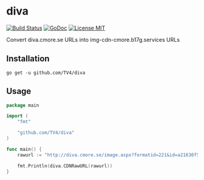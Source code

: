 # diva

[![Build Status](https://travis-ci.org/TV4/diva.svg?branch=master)](https://travis-ci.org/TV4/diva)
[![GoDoc](https://img.shields.io/badge/godoc-reference-blue.svg?style=flat)](https://godoc.org/github.com/TV4/diva)
[![License MIT](https://img.shields.io/badge/license-MIT-lightgrey.svg?style=flat)](https://raw.githubusercontent.com/TV4/diva/master/LICENSE)

Convert diva.cmore.se URLs into img-cdn-cmore.b17g.services URLs

## Installation

    go get -u github.com/TV4/diva

## Usage

```go
package main

import (
	"fmt"

	"github.com/TV4/diva"
)

func main() {
	rawurl := "http://diva.cmore.se/image.aspx?formatid=221&id=a21630f5-ef51-4632-bf6f-cc94073d3cb1"

	fmt.Println(diva.CDNRawURL(rawurl))
}
```
